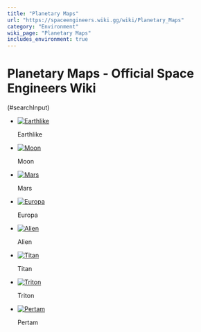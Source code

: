 ```yaml
---
title: "Planetary Maps"
url: "https://spaceengineers.wiki.gg/wiki/Planetary_Maps"
category: "Environment"
wiki_page: "Planetary Maps"
includes_environment: true
---
```


# Planetary Maps - Official Space Engineers Wiki

(#searchInput)

*   [![Earthlike](https://spaceengineers.wiki.gg/images/thumb/6/69/MapEarthlike.webp/120px-MapEarthlike.webp.png?4ace30)](https://spaceengineers.wiki.gg/wiki/File:MapEarthlike.webp "Earthlike")
    
    Earthlike
    
*   [![Moon](https://spaceengineers.wiki.gg/images/thumb/2/28/MapMoon.webp/120px-MapMoon.webp.png?57a458)](https://spaceengineers.wiki.gg/wiki/File:MapMoon.webp "Moon")
    
    Moon
    
*   [![Mars](https://spaceengineers.wiki.gg/images/thumb/0/0a/MapMars.webp/120px-MapMars.webp.png?19ea96)](https://spaceengineers.wiki.gg/wiki/File:MapMars.webp "Mars")
    
    Mars
    
*   [![Europa](https://spaceengineers.wiki.gg/images/thumb/c/c1/MapEuropa.webp/120px-MapEuropa.webp.png?f501de)](https://spaceengineers.wiki.gg/wiki/File:MapEuropa.webp "Europa")
    
    Europa
    
*   [![Alien](https://spaceengineers.wiki.gg/images/thumb/9/94/MapAlien.webp/120px-MapAlien.webp.png?c2acee)](https://spaceengineers.wiki.gg/wiki/File:MapAlien.webp "Alien")
    
    Alien
    
*   [![Titan](https://spaceengineers.wiki.gg/images/thumb/6/65/MapTitan.webp/120px-MapTitan.webp.png?2d7c0d)](https://spaceengineers.wiki.gg/wiki/File:MapTitan.webp "Titan")
    
    Titan
    
*   [![Triton](https://spaceengineers.wiki.gg/images/thumb/d/d6/MapTriton.webp/120px-MapTriton.webp.png?cea506)](https://spaceengineers.wiki.gg/wiki/File:MapTriton.webp "Triton")
    
    Triton
    
*   [![Pertam](https://spaceengineers.wiki.gg/images/thumb/f/fb/MapPertam.webp/120px-MapPertam.webp.png?aecfe3)](https://spaceengineers.wiki.gg/wiki/File:MapPertam.webp "Pertam")
    
    Pertam